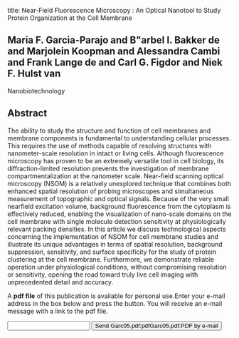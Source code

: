title: Near-Field Fluorescence Microscopy : An Optical Nanotool to Study Protein Organization at the Cell Membrane

## Maria F. Garcia-Parajo and B"arbel I. Bakker de and Marjolein Koopman and Alessandra Cambi and Frank Lange de and Carl G. Figdor and Niek F. Hulst van
Nanobiotechnology


## Abstract
The ability to study the structure and function of cell membranes and membrane components is fundamental to understanding cellular processes. This requires the use of methods capable of resolving structures with nanometer-scale resolution in intact or living cells. Although fluorescence microscopy has proven to be an extremely versatile tool in cell biology, its diffraction-limited resolution prevents the investigation of membrane compartmentalization at the nanometer scale. Near-field scanning optical microscopy (NSOM) is a relatively unexplored technique that combines both enhanced spatial resolution of probing microscopes and simultaneous measurement of topographic and optical signals. Because of the very small nearfield excitation volume, background fluorescence from the cytoplasm is effectively reduced, enabling the visualization of nano-scale domains on the cell membrane with single molecule detection sensitivity at physiologically relevant packing densities. In this article we discuss technological aspects concerning the implementation of NSOM for cell membrane studies and illustrate its unique advantages in terms of spatial resolution, background suppression, sensitivity, and surface specificity for the study of protein clustering at the cell membrane. Furthermore, we demonstrate reliable operation under physiological conditions, without compromising resolution or sensitivity, opening the road toward truly live cell imaging with unprecedented detail and accuracy.

A <b>pdf file</b> of this publication is available for personal use.Enter your e-mail address in the box below and press the button. You will receive an e-mail message with a link to the pdf file.
<form action="sender.php">  <input type="text" name="email">  <input type="submit" value="Send Garc05.pdf:pdfGarc05.pdf:PDF by e-mail"></form>